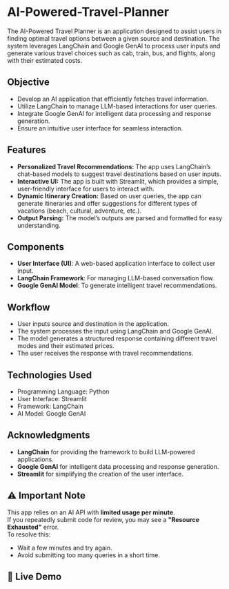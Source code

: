 # AI-Powered-Travel-Planner
The AI-Powered Travel Planner is an application designed to assist users in finding optimal travel options between a given source and destination. The system leverages LangChain and Google GenAI to process user inputs and generate various travel choices such as cab, train, bus, and flights, along with their estimated costs.

## Objective
- Develop an AI application that efficiently fetches travel information.
- Utilize LangChain to manage LLM-based interactions for user queries.
- Integrate Google GenAI for intelligent data processing and response generation.
- Ensure an intuitive user interface for seamless interaction.

## Features
- **Personalized Travel Recommendations:** The app uses LangChain’s chat-based models to suggest travel destinations based on user inputs.
- **Interactive UI:** The app is built with Streamlit, which provides a simple, user-friendly interface for users to interact with.
- **Dynamic Itinerary Creation:** Based on user queries, the app can generate itineraries and offer suggestions for different types of vacations (beach, cultural, adventure, etc.).
- **Output Parsing:** The model’s outputs are parsed and formatted for easy understanding.

## Components
- **User Interface (UI)**: A web-based application interface to collect user input.
- **LangChain Framework**: For managing LLM-based conversation flow.
- **Google GenAI Model**: To generate intelligent travel recommendations.

## Workflow
- User inputs source and destination in the application.
- The system processes the input using LangChain and Google GenAI.
- The model generates a structured response containing different travel modes and their estimated prices.
- The user receives the response with travel recommendations.

## Technologies Used
- Programming Language: Python
- User Interface: Streamlit
- Framework: LangChain
- AI Model: Google GenAI

## Acknowledgments
- **LangChain** for providing the framework to build LLM-powered applications.
- **Google GenAI** for intelligent data processing and response generation.
- **Streamlit** for simplifying the creation of the user interface.

## ⚠️ Important Note  
This app relies on an AI API with **limited usage per minute**.  
If you repeatedly submit code for review, you may see a **"Resource Exhausted"** error.  
To resolve this:  
- Wait a few minutes and try again.  
- Avoid submitting too many queries in a short time.

## 🚀 Live Demo 

